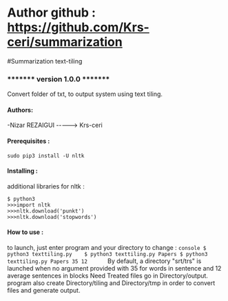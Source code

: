 # Author github : https://github.com/Krs-ceri/summarization
#Summarization text-tiling
### ******* version 1.0.0 *******
Convert folder of txt, to output system using text tiling.
#### Authors:

-Nizar REZAIGUI -----> Krs-ceri

#### Prerequisites :
```console
sudo pip3 install -U nltk
```
#### Installing :
additional libraries for nltk :
```console
$ python3
>>>import nltk
>>>nltk.download('punkt')
>>>nltk.download('stopwords')
```

#### How to use :
to launch, just enter program and your directory to change : 
    ```console
    $ python3 texttiling.py   
    $ python3 texttiling.py Papers
    $ python3 texttiling.py Papers 35 12     
    ```
By default, a directory "srt/trs" is launched when no argument provided with 35 for words in sentence and 12 average sentences in blocks
Need 
Treated files go in Directory/output.
program also create Directory/tiling and Directory/tmp in order to convert files and generate output.


